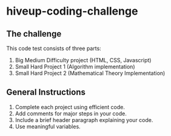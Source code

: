 # hiveup-coding-challenge

The challenge
-----------------------------------------------------------------------------------------

This code test consists of three parts:
1. Big Medium Difficulty project (HTML, CSS, Javascript)
2. Small Hard Project 1 (Algorithm implementation)
3. Small Hard Project 2 (Mathematical Theory Implementation)

General Instructions
------------------------------------------------------------------------------------------

1. Complete each project using efficient code.
2. Add comments for major steps in your code.
3. Include a brief header paragraph explaining your code.
4. Use meaningful variables.
